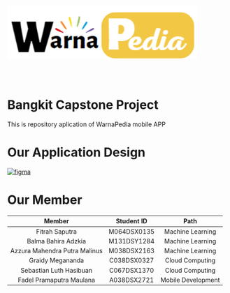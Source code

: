 <pre>

  
</pre>
![Logo Transparent white](https://github.com/Graidy27/Bangkit-Capstone-WarnaPedia/blob/b5011899e312cef7a1a24872f6a4ac5173a0cdbf/warna-pedia.png)
<pre>

  
</pre>
# Bangkit Capstone Project
This is repository aplication of WarnaPedia mobile APP

# Our Application Design
[![figma](https://img.shields.io/badge/Figma-Our%20Design-success)](https://www.figma.com/file/dBuYG0fcS7lF9sxjDAhGE5/Product-Based-Capstone-Design)

# Our Member
|             Member            | Student ID  |         Path          |
| :---------------------------: | :---------: | :-------------------: |
|        Fitrah Saputra         | M064DSX0135 |   Machine Learning    |
|      Balma Bahira Adzkia      | M131DSY1284 |   Machine Learning    |
| Azzura Mahendra Putra Malinus | M038DSX2163 |   Machine Learning    |
|        Graidy Megananda       | C038DSX0327 |    Cloud Computing    |
|    Sebastian Luth Hasibuan    | C067DSX1370 |    Cloud Computing    |
|    Fadel Pramaputra Maulana   | A038DSX2721 |   Mobile Development  |


